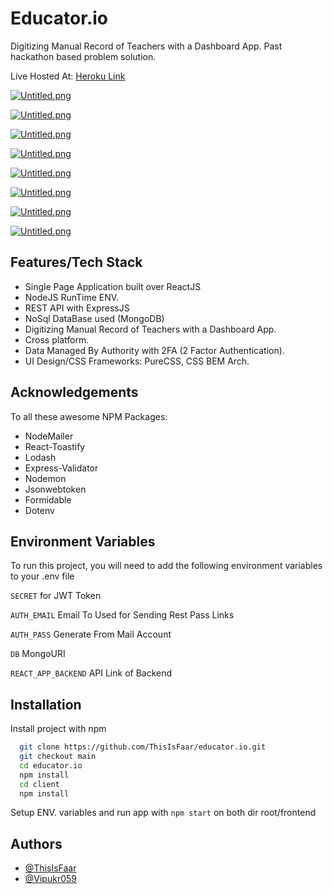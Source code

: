 
# Educator.io

Digitizing Manual Record of Teachers with a Dashboard App.
Past hackathon based problem solution. 

Live Hosted At: [Heroku Link](https://educator-io.netlify.app/)


[![Untitled.png](https://i.postimg.cc/CR67pH6H/login.png)](https://postimg.cc/CR67pH6H)

[![Untitled.png](https://i.postimg.cc/McMD6MCk/OTP.png)](https://postimg.cc/McMD6MCk)

[![Untitled.png](https://i.postimg.cc/tZFNP0R2/mail.png)](https://postimg.cc/tZFNP0R2)

[![Untitled.png](https://i.postimg.cc/mcvStZ4P/records.png)](https://postimg.cc/mcvStZ4P)

[![Untitled.png](https://i.postimg.cc/Pv4b3mwD/update-Req.png)](https://postimg.cc/Pv4b3mwD)

[![Untitled.png](https://i.postimg.cc/LhMrW2P4/update-Request.png)](https://postimg.cc/LhMrW2P4)

[![Untitled.png](https://i.postimg.cc/sGy94nvy/User-Dashboard.png)](https://postimg.cc/sGy94nvy)

[![Untitled.png](https://i.postimg.cc/t7tLQwd3/User-Profile.png)](https://postimg.cc/t7tLQwd3)


## Features/Tech Stack

- Single Page Application built over ReactJS
- NodeJS RunTime ENV.
- REST API with ExpressJS
- NoSql DataBase used (MongoDB)
- Digitizing Manual Record of Teachers with a Dashboard App. 
- Cross platform.
- Data Managed By Authority with 2FA (2 Factor Authentication). 
- UI Design/CSS Frameworks: PureCSS, CSS BEM Arch.
## Acknowledgements

To all these awesome NPM Packages:
- NodeMailer
- React-Toastify
- Lodash
- Express-Validator
- Nodemon
- Jsonwebtoken
- Formidable
- Dotenv
## Environment Variables

To run this project, you will need to add the following environment variables to your .env file

`SECRET`  for JWT Token

`AUTH_EMAIL` Email To Used for Sending Rest Pass Links

`AUTH_PASS` Generate From Mail Account


`DB` MongoURI

`REACT_APP_BACKEND` API Link of Backend


## Installation

Install project with npm

```bash
  git clone https://github.com/ThisIsFaar/educator.io.git
  git checkout main
  cd educator.io
  npm install
  cd client
  npm install
```
Setup ENV. variables and run app with ```npm start``` on both dir root/frontend
## Authors

- [@ThisIsFaar](https://www.github.com/thisisfaar)
- [@Vipukr059](https://www.github.com/vipulkr059)

